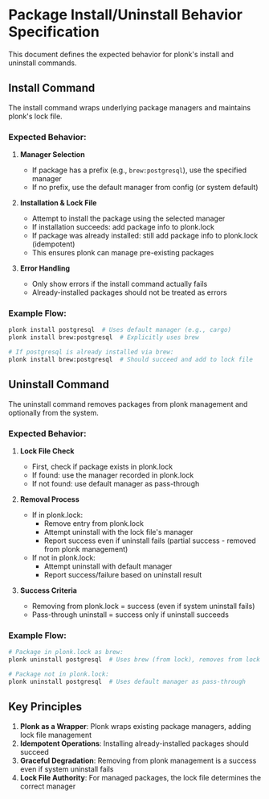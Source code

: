 # Package Install/Uninstall Behavior Specification

This document defines the expected behavior for plonk's install and uninstall commands.

## Install Command

The install command wraps underlying package managers and maintains plonk's lock file.

### Expected Behavior:

1. **Manager Selection**
   - If package has a prefix (e.g., `brew:postgresql`), use the specified manager
   - If no prefix, use the default manager from config (or system default)

2. **Installation & Lock File**
   - Attempt to install the package using the selected manager
   - If installation succeeds: add package info to plonk.lock
   - If package was already installed: still add package info to plonk.lock (idempotent)
   - This ensures plonk can manage pre-existing packages

3. **Error Handling**
   - Only show errors if the install command actually fails
   - Already-installed packages should not be treated as errors

### Example Flow:
```bash
plonk install postgresql  # Uses default manager (e.g., cargo)
plonk install brew:postgresql  # Explicitly uses brew

# If postgresql is already installed via brew:
plonk install brew:postgresql  # Should succeed and add to lock file
```

## Uninstall Command

The uninstall command removes packages from plonk management and optionally from the system.

### Expected Behavior:

1. **Lock File Check**
   - First, check if package exists in plonk.lock
   - If found: use the manager recorded in plonk.lock
   - If not found: use default manager as pass-through

2. **Removal Process**
   - If in plonk.lock:
     - Remove entry from plonk.lock
     - Attempt uninstall with the lock file's manager
     - Report success even if uninstall fails (partial success - removed from plonk management)
   - If not in plonk.lock:
     - Attempt uninstall with default manager
     - Report success/failure based on uninstall result

3. **Success Criteria**
   - Removing from plonk.lock = success (even if system uninstall fails)
   - Pass-through uninstall = success only if uninstall succeeds

### Example Flow:
```bash
# Package in plonk.lock as brew:
plonk uninstall postgresql  # Uses brew (from lock), removes from lock

# Package not in plonk.lock:
plonk uninstall postgresql  # Uses default manager as pass-through
```

## Key Principles

1. **Plonk as a Wrapper**: Plonk wraps existing package managers, adding lock file management
2. **Idempotent Operations**: Installing already-installed packages should succeed
3. **Graceful Degradation**: Removing from plonk management is a success even if system uninstall fails
4. **Lock File Authority**: For managed packages, the lock file determines the correct manager
